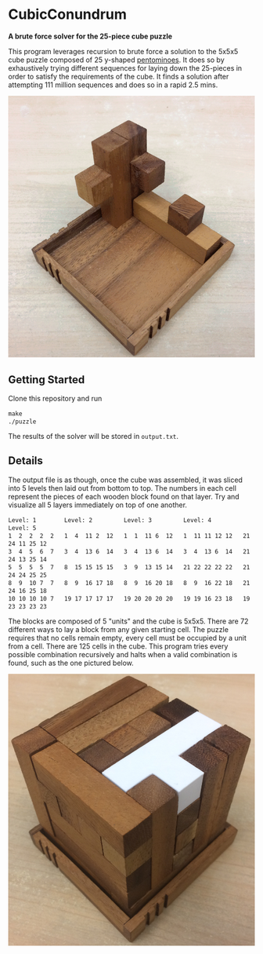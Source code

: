 # CubicConundrum
**A brute force solver for the 25-piece cube puzzle**

This program leverages recursion to brute force a solution to the 5x5x5 cube
puzzle composed of 25 y-shaped
[pentominoes](https://en.wikipedia.org/wiki/Pentomino). It does so by
exhaustively trying different sequences for laying down the 25-pieces in order
to satisfy the requirements of the cube. It finds a solution after
attempting 111 million sequences and does so in a rapid 2.5 mins.

![demo](img/demo.gif)

## Getting Started
Clone this repository and run
```
make
./puzzle
```
The results of the solver will be stored in `output.txt`.

## Details
The output file is as though, once the cube was assembled, it was sliced into
5 levels then laid out from bottom to top. The numbers in each cell represent
the pieces of each wooden block found on that layer. Try and visualize all 5
layers immediately on top of one another.

```
Level: 1        Level: 2         Level: 3         Level: 4         Level: 5
1  2  2  2  2   1  4  11 2  12   1  1  11 6  12   1  11 11 12 12   21 24 11 25 12
3  4  5  6  7   3  4  13 6  14   3  4  13 6  14   3  4  13 6  14   21 24 13 25 14
5  5  5  5  7   8  15 15 15 15   3  9  13 15 14   21 22 22 22 22   21 24 24 25 25
8  9  10 7  7   8  9  16 17 18   8  9  16 20 18   8  9  16 22 18   21 24 16 25 18
10 10 10 10 7   19 17 17 17 17   19 20 20 20 20   19 19 16 23 18   19 23 23 23 23
```

The blocks are composed of 5 "units" and the cube is 5x5x5. There are 72
different ways to lay a block from any given starting cell. The puzzle requires
that no cells remain empty, every cell must be occupied by a unit from a cell.
There are 125 cells in the cube. This program tries every possible combination
recursively and halts when a valid combination is found, such as the one
pictured below.

![complete](img/complete.jpg)


